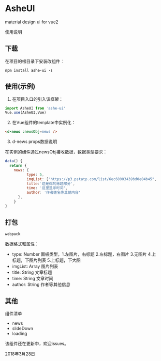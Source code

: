 # AsheUI
material design ui for vue2

使用说明
## 下载
在项目的根目录下安装改组件：

```npm
npm install ashe-ui -s
```

## 使用(示例)
1. 在项目入口的引入该框架：

```javascript
import AsheUI from 'ashe-ui'
Vue.use(AsheUI,Vue)
```

2. 在Vue组件的template中实例化：

```html 
<d-news :newsObj=news />
```

3. d-news props数据说明

在实例的组件通过newsObj接收数据，数据类型要求：
```javascript
data() {
  return {
    news: {
          type: 5,
          imgList: ["https://p3.pstatp.com/list/6ec60003439bd0e04b45", "https://p3.pstatp.com/list/6ec60003439bd0e04b45", "https://p3.pstatp.com/list/6ec60003439bd0e04b45"],
          title:'这是你的标题部分',
          time: '这里显示时间',
          author: '作者姓名等其他内容'
      },
    }
}
```

## 打包
```bash
webpack
```

数据格式和属性：

- type: Number 面板类型，1.左图片，右标题 2.左标题，右图片 3.无图片 4.上标题，下图片列表 5.上标题，下大图
- imgList: Array 图片列表
- title: String 文章标题
- time: String 文章时间
- author: String 作者等其他信息

## 其他

组件清单

* news
* slideDown
* loading


该组件还在更新中，欢迎issues。

2018年3月28日
